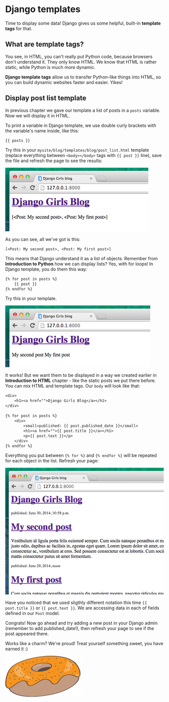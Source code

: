# Django templates

Time to display some data! Django gives us some helpful, built-in __template tags__ for that.

## What are template tags?

You see, in HTML, you can't really put Python code, because browsers don't understand it. They only know HTML. We know that HTML is rather static, while Python is much more dynamic.

__Django template tags__ allow us to transfer Python-like things into HTML, so you can build dynamic websites faster and easier. Yikes!

## Display post list template

In previous chapter we gave our template a list of posts in a `posts` variable. Now we will display it in HTML.

To print a variable in Django template, we use double curly brackets with the variable's name inside, like this:

    {{ posts }}

Try this in your `mysite/blog/templates/blog/post_list.html` template (replace everything between `<body></body>` tags with `{{ post }}` line), save the file and refresh the page to see the results:

![Figure 13.1](images/step1.png)

As you can see, all we've got is this:

    [<Post: My second post>, <Post: My first post>]

This means that Django understand it as a list of objects. Remember from __Introduction to Python__ how we can display lists? Yes, with for loops! In Django template, you do them this way:

    {% for post in posts %}
        {{ post }}
    {% endfor %}

Try this in your template.

![Figure 13.2](images/step2.png)

It works! But we want them to be displayed in a way we created earlier in __Introduction to HTML__ chapter - like the static posts we put there before. You can mix HTML and template tags. Our `body` will look like that:

    <div>
        <h1><a href="">Django Girls Blog</a></h1>
    </div>

    {% for post in posts %}
        <div>
            <small>published: {{ post.published_date }}</small>
            <h1><a href="">{{ post.title }}</a></h1>
            <p>{{ post.text }}</p>
        </div>
    {% endfor %}

Everything you put between `{% for %}` and `{% endfor %}` will be repeated for each object in the list. Refresh your page:

![Figure 13.3](images/step3.png)

Have you noticed that we used sligthly different notation this time `{{ post.title }}` or `{{ post.text }}`. We are accessing data in each of fields defined in our `Post` model.

Congrats! Now go ahead and try adding a new post in your Django admin (remember to add published_date!), then refresh your page to see if the post appeared there.

Works like a charm? We're proud! Treat yourself something sweet, you have earned it :)

![Figure 13.4](images/donut.png)

